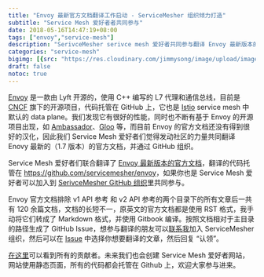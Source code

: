 ```yaml
---
title: "Envoy 最新官方文档翻译工作启动 - ServiceMesher 组织倾力打造"
subtitle: "Service Mesh 爱好者者共同参与"
date: 2018-05-16T14:47:19+08:00
tags: ["envoy","service-mesh"]
description: "SerivceMesher serivce mesh 爱好者共同参与翻译 Envoy 最新版本的官方文档"
categories: "service-mesh"
bigimg: [{src: "https://res.cloudinary.com/jimmysong/image/upload/images/20180513009.jpg", desc: "Zhonghe overpass|Hangzhou|Apr 13,2018"}]
draft: false
notoc: true
---
```


[Envoy](https://envoyproxy.io) 是一款由 Lyft 开源的，使用 C++ 编写的 L7 代理和通信总线，目前是 [CNCF](https://cncf.io) 旗下的开源项目，代码托管在 GitHub 上，它也是 [Istio](https://istio.io) service mesh 中默认的 data plane。我们发现它有很好的性能，同时也不断有基于 Envoy 的开源项目出现，如 [Ambassador](https://github.com/envoy/Ambassador)、[Gloo](https://github.com/solo-io/gloo) 等，而目前 Envoy 的官方文档还没有得到很好的汉化，因此我们 Service Mesh 爱好者们觉得发动社区的力量共同翻译 Enovy 最新的（1.7 版本）的官方文档，并通过 GitHub 组织。

Service Mesh 爱好者们联合翻译了 [Envoy 最新版本的官方文档](https://www.envoyproxy.io/docs/envoy/latest/)，翻译的代码托管在 <https://github.com/servicemesher/envoy>，如果你也是 Service Mesh 爱好者可以加入到 [SerivceMesher GitHub 组织](https://github.com/servicemesher)里共同参与。

Envoy 官方文档排除 v1 API 参考 和 v2 API 参考的两个目录下的所有文章后一共有 120 余篇文档，文档的长短不一，原英文的官方文档都是使用 RST 格式，我手动将它们转成了 Markdown 格式，并使用 Gitbook 编译。按照文档相对于主目录的路径生成了 GitHub Issue，想参与翻译的朋友可以[联系我](https://jimmysong.io/about)加入 ServiceMesher 组织，然后可以在 [Issue](https://github.com/servicemesher/envoy/issues) 中选择你想要翻译的文章，然后回复 “认领”。

[在这里](https://github.com/servicemesher/envoy/graphs/contributors)可以看到所有的贡献者。未来我们也会创建 Service Mesh 爱好者网站，网站使用静态页面，所有的代码都会托管在 Github 上，欢迎大家参与进来。